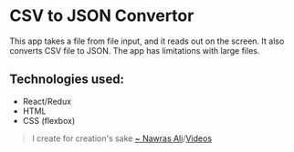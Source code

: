 # CSV to JSON Convertor

This app takes a file from file input, and it reads out on the screen. It also converts CSV file to JSON. The app has limitations with large files. 

## Technologies used: 
- React/Redux
- HTML
- CSS (flexbox)

> I create for creation's sake [~ Nawras Ali](https://learnwithnaw.com)/[Videos](https://youtube.com/c/learnwithnaw)
